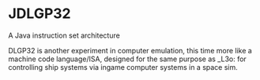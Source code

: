 # JDLGP32
A Java instruction set architecture

DLGP32 is another experiment in computer emulation, this time more like a machine code language/ISA, designed for the same purpose as \_L3o: for controlling ship systems via ingame computer systems in a space sim.
